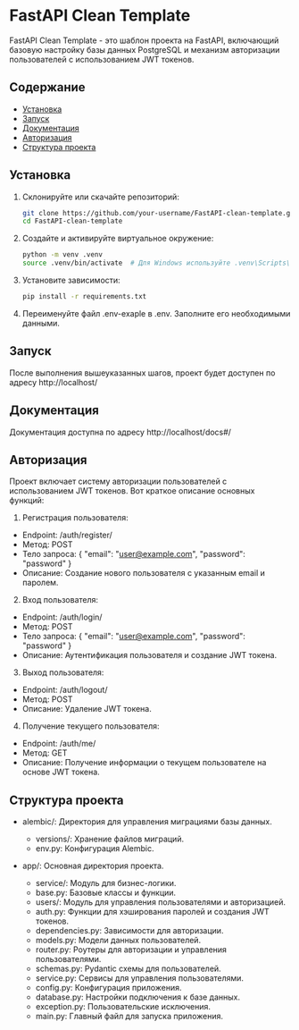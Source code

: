# FastAPI Clean Template

FastAPI Clean Template - это шаблон проекта на FastAPI, включающий базовую настройку базы данных PostgreSQL и механизм авторизации пользователей с использованием JWT токенов.

## Содержание

- [Установка](#установка)
- [Запуск](#запуск)
- [Документация](#документация)
- [Авторизация](#авторизация)
- [Структура проекта](#структура-проекта)

## Установка

1. Склонируйте или скачайте репозиторий:
   ```bash
   git clone https://github.com/your-username/FastAPI-clean-template.git
   cd FastAPI-clean-template

2. Создайте и активируйте виртуальное окружение:
   ```bash
   python -m venv .venv
   source .venv/bin/activate  # Для Windows используйте .venv\Scripts\activate

3. Установите зависимости:
   ```bash
   pip install -r requirements.txt

4. Переименуйте файл .env-exaple в .env. Заполните его необходимыми данными.

## Запуск
После выполнения вышеуказанных шагов, проект будет доступен по адресу http://localhost/

## Документация
Документация доступна по адресу http://localhost/docs#/

## Авторизация
Проект включает систему авторизации пользователей с использованием JWT токенов. Вот краткое описание основных функций:

1. Регистрация пользователя:
- Endpoint: /auth/register/
- Метод: POST
- Тело запроса: { "email": "user@example.com", "password": "password" }
- Описание: Создание нового пользователя с указанным email и паролем.

2. Вход пользователя:
- Endpoint: /auth/login/
- Метод: POST
- Тело запроса: { "email": "user@example.com", "password": "password" }
- Описание: Аутентификация пользователя и создание JWT токена.

3. Выход пользователя:
- Endpoint: /auth/logout/
- Метод: POST
- Описание: Удаление JWT токена.

4. Получение текущего пользователя:
- Endpoint: /auth/me/
- Метод: GET
- Описание: Получение информации о текущем пользователе на основе JWT токена.

## Структура проекта
- alembic/: Директория для управления миграциями базы данных.
  - versions/: Хранение файлов миграций.
  - env.py: Конфигурация Alembic.

- app/: Основная директория проекта.
  - service/: Модуль для бизнес-логики.
  - base.py: Базовые классы и функции.
  - users/: Модуль для управления пользователями и авторизацией.
  - auth.py: Функции для хэширования паролей и создания JWT токенов.
  - dependencies.py: Зависимости для авторизации.
  - models.py: Модели данных пользователей.
  - router.py: Роутеры для авторизации и управления пользователями.
  - schemas.py: Pydantic схемы для пользователей.
  - service.py: Сервисы для управления пользователями.
  - config.py: Конфигурация приложения.
  - database.py: Настройки подключения к базе данных.
  - exception.py: Пользовательские исключения.
  - main.py: Главный файл для запуска приложения.
